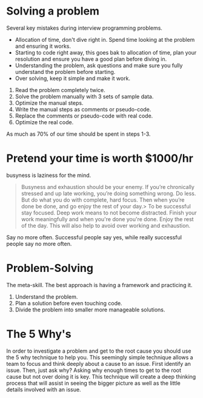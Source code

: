 # Solving a problem

Several key mistakes during interview programming problems.
- Allocation of time, don't dive right in. Spend time looking at the problem and ensuring it works. 
- Starting to code right away, this goes bak to allocation of time, plan your resolution and ensure you have a good plan before diving in.
- Understanding the problem, ask questions and make sure you fully understand the problem before starting.
- Over solving, keep it simple and make it work.


1.  Read the problem completely twice.
2.  Solve the problem manually with 3 sets of sample data.
3.  Optimize the manual steps.
4.  Write the manual steps as comments or pseudo-code.
5.  Replace the comments or pseudo-code with real code.
6.  Optimize the real code.

As much as 70% of our time should be spent in steps 1-3.

# Pretend your time is worth $1000/hr
busyness is laziness for the mind. 
>Busyness and exhaustion should be your enemy. If you’re chronically stressed and up late working, you’re doing something wrong. Do less. But do what you do with complete, hard focus. Then when you’re done be done, and go enjoy the rest of your day.>
To be successful stay focused. Deep work means to not become distracted. Finish your work meaningfully and when you're done you're done. Enjoy the rest of the day. This will also help to avoid over working and exhaustion. 

Say no more often. Successful people say yes, while really successful people say no more often.

# Problem-Solving

The meta-skill. The best approach is having a framework and practicing it.

1. Understand the problem.
2. Plan a solution before even touching code.
3. Divide the problem into smaller more manageable solutions.


# The 5 Why's

In order to investigate a problem and get to the root cause you should use the 5 why technique to help you. This seemingly simple technique allows a team to focus and think deeply about a cause to an issue.
First identify an issue. Then, just ask why? Asking why enough times to get to the root cause but not over doing it is key. This technique will create a deep thinking process that will assist in seeing the bigger picture as well as the little details involved with an issue.
